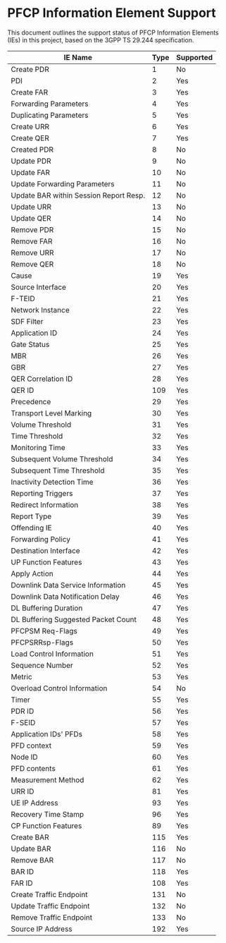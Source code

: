 # PFCP Information Element Support

This document outlines the support status of PFCP Information Elements (IEs) in this project, based on the 3GPP TS 29.244 specification.

| IE Name                                | Type | Supported |
| -------------------------------------- | ---- | --------- |
| Create PDR                             | 1    | No        |
| PDI                                    | 2    | Yes       |
| Create FAR                             | 3    | Yes       |
| Forwarding Parameters                  | 4    | Yes       |
| Duplicating Parameters                 | 5    | Yes       |
| Create URR                             | 6    | Yes       |
| Create QER                             | 7    | Yes       |
| Created PDR                            | 8    | No        |
| Update PDR                             | 9    | No        |
| Update FAR                             | 10   | No        |
| Update Forwarding Parameters           | 11   | No        |
| Update BAR within Session Report Resp. | 12   | No        |
| Update URR                             | 13   | No        |
| Update QER                             | 14   | No        |
| Remove PDR                             | 15   | No        |
| Remove FAR                             | 16   | No        |
| Remove URR                             | 17   | No        |
| Remove QER                             | 18   | No        |
| Cause                                  | 19   | Yes       |
| Source Interface                       | 20   | Yes       |
| F-TEID                                 | 21   | Yes       |
| Network Instance                       | 22   | Yes       |
| SDF Filter                             | 23   | Yes       |
| Application ID                         | 24   | Yes       |
| Gate Status                            | 25   | Yes       |
| MBR                                    | 26   | Yes       |
| GBR                                    | 27   | Yes       |
| QER Correlation ID                     | 28   | Yes       |
| QER ID                                 | 109  | Yes       |
| Precedence                             | 29   | Yes       |
| Transport Level Marking                | 30   | Yes       |
| Volume Threshold                       | 31   | Yes       |
| Time Threshold                         | 32   | Yes       |
| Monitoring Time                        | 33   | Yes       |
| Subsequent Volume Threshold            | 34   | Yes       |
| Subsequent Time Threshold              | 35   | Yes       |
| Inactivity Detection Time              | 36   | Yes       |
| Reporting Triggers                     | 37   | Yes       |
| Redirect Information                   | 38   | Yes       |
| Report Type                            | 39   | Yes       |
| Offending IE                           | 40   | Yes       |
| Forwarding Policy                      | 41   | Yes       |
| Destination Interface                  | 42   | Yes       |
| UP Function Features                   | 43   | Yes       |
| Apply Action                           | 44   | Yes       |
| Downlink Data Service Information      | 45   | Yes       |
| Downlink Data Notification Delay       | 46   | Yes       |
| DL Buffering Duration                  | 47   | Yes       |
| DL Buffering Suggested Packet Count    | 48   | Yes       |
| PFCPSM Req-Flags                       | 49   | Yes       |
| PFCPSRRsp-Flags                        | 50   | Yes       |
| Load Control Information               | 51   | Yes       |
| Sequence Number                        | 52   | Yes       |
| Metric                                 | 53   | Yes       |
| Overload Control Information           | 54   | No        |
| Timer                                  | 55   | Yes       |
| PDR ID                                 | 56   | Yes       |
| F-SEID                                 | 57   | Yes       |
| Application IDs' PFDs                  | 58   | Yes       |
| PFD context                            | 59   | Yes       |
| Node ID                                | 60   | Yes       |
| PFD contents                           | 61   | Yes       |
| Measurement Method                     | 62   | Yes       |
| URR ID                                 | 81   | Yes       |
| UE IP Address                          | 93   | Yes       |
| Recovery Time Stamp                    | 96   | Yes       |
| CP Function Features                   | 89   | Yes       |
| Create BAR                             | 115  | Yes       |
| Update BAR                             | 116  | No        |
| Remove BAR                             | 117  | No        |
| BAR ID                                 | 118  | Yes       |
| FAR ID                                 | 108  | Yes       |
| Create Traffic Endpoint                | 131  | No        |
| Update Traffic Endpoint                | 132  | No        |
| Remove Traffic Endpoint                | 133  | No        |
| Source IP Address                      | 192  | Yes       |
